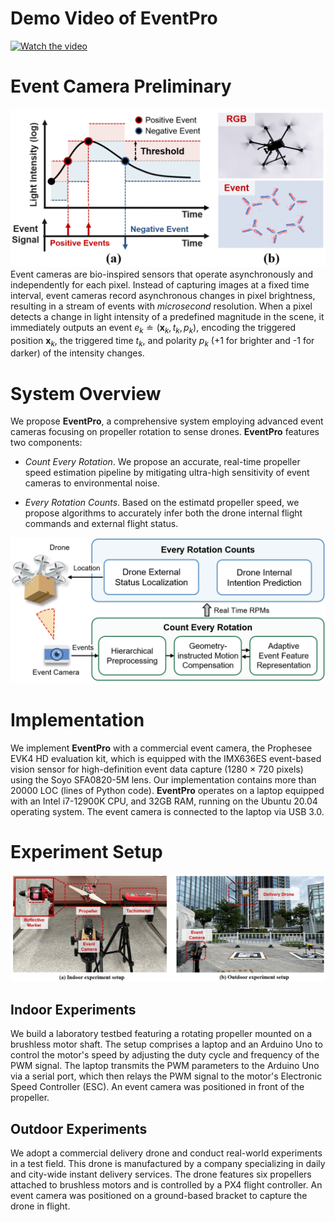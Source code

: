 # Demo Video of EventPro

[![Watch the video](https://img.youtube.com/vi/m2PPeahVJCQ/0.jpg)](https://www.youtube.com/watch?v=m2PPeahVJCQ)

# Event Camera Preliminary
![evcam](./imgs/event_camera.png)
Event cameras are bio-inspired sensors that operate asynchronously and independently for each pixel. Instead of capturing images at a fixed time interval, event cameras record asynchronous changes in pixel brightness, resulting in a stream of events with *microsecond* resolution. When a pixel detects a change in light intensity of a predefined magnitude in the scene, it immediately outputs an event $e_k \doteq \left(\mathbf{x}_k, t_k, p_k\right)$, encoding the triggered position $\mathbf{x}_k$, the triggered time $t_k$, and polarity $p_k$ (+1 for brighter and -1 for darker) of the intensity changes.

# System Overview
We propose **EventPro**, a comprehensive system employing advanced event cameras focusing on propeller rotation to sense drones.
**EventPro** features two components:

- *Count Every Rotation*. We propose an accurate, real-time propeller speed estimation pipeline by mitigating ultra-high sensitivity of event cameras to environmental noise.

- *Every Rotation Counts*. Based on the estimatd propeller speed, we propose algorithms to accurately infer both the drone internal flight commands and external flight status.

![overview](./imgs/overview.png)

# Implementation
We implement **EventPro** with a commercial event camera, the Prophesee EVK4 HD evaluation kit, which is equipped with the IMX636ES event-based vision sensor for high-definition event data capture (1280 × 720 pixels) using the Soyo SFA0820-5M lens. Our implementation contains more than 20000 LOC (lines of Python code). **EventPro** operates on a laptop equipped with an Intel i7-12900K CPU, and 32GB RAM, running on the Ubuntu 20.04 operating system. The event camera is connected to the laptop via USB 3.0.

# Experiment Setup
![setup](./imgs/setup.png)
## Indoor Experiments
We build a laboratory testbed featuring a rotating propeller mounted on a brushless motor shaft. The setup comprises a laptop and an Arduino Uno to control the motor's speed by adjusting the duty cycle and frequency of the PWM signal. The laptop transmits the PWM parameters to the Arduino Uno via a serial port, which then relays the PWM signal to the motor's Electronic Speed Controller (ESC). An event camera was positioned in front of the propeller.

## Outdoor Experiments
We adopt a commercial delivery drone and conduct real-world experiments in a test field. This drone is manufactured by a company specializing in daily and city-wide instant delivery services. The drone features six propellers attached to brushless motors and is controlled by a PX4 flight controller. An event camera was positioned on a ground-based bracket to capture the drone in flight.



